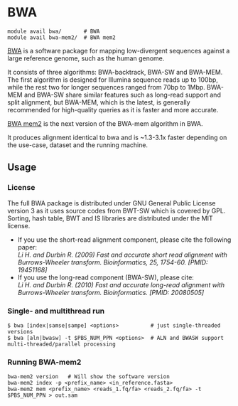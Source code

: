 # BWA 

    module avail bwa/       # BWA
    module avail bwa-mem2/  # BWA mem2

[BWA](https://bio-bwa.sourceforge.net/) is a software package for mapping low-divergent sequences against a large reference genome, such as the human genome.

It consists of three algorithms: BWA-backtrack, BWA-SW and BWA-MEM. The first algorithm is designed for Illumina sequence reads up to 100bp, while the rest two for longer sequences ranged from 70bp to 1Mbp. BWA-MEM and BWA-SW share similar features such as long-read support and split alignment, but BWA-MEM, which is the latest, is generally recommended for high-quality queries as it is faster and more accurate.

[BWA mem2](https://github.com/bwa-mem2/bwa-mem2) is the next version of the BWA-mem algorithm in BWA.

It produces alignment identical to bwa and is ~1.3-3.1x faster depending on the use-case, dataset and the running machine. 

## Usage

### License

The full BWA package is distributed under GNU General Public License version 3 as it uses source codes from BWT-SW which is covered by GPL. Sorting, hash table, BWT and IS libraries are distributed under the MIT license.

- If you use the short-read alignment component, please cite the following paper:<br/> *Li H. and Durbin R. (2009) Fast and accurate short read alignment with Burrows-Wheeler transform. Bioinformatics, 25, 1754-60. [PMID: 19451168]*
- If you use the long-read component (BWA-SW), please cite:<br/> *Li H. and Durbin R. (2010) Fast and accurate long-read alignment with Burrows-Wheeler transform. Bioinformatics. [PMID: 20080505]*

### Single- and multithread run

    $ bwa [index|samse|sampe] <options>          # just single-threaded versions
    $ bwa [aln|bwasw] -t $PBS_NUM_PPN <options>  # ALN and BWASW support multi-threaded/parallel processing

### Running BWA-mem2

    bwa-mem2 version   # Will show the software version
    bwa-mem2 index -p <prefix_name> <in_reference.fasta>
    bwa-mem2 mem <prefix_name> <reads_1.fq/fa> <reads_2.fq/fa> -t $PBS_NUM_PPN > out.sam

